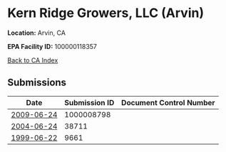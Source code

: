 # Kern Ridge Growers, LLC (Arvin)

**Location:** Arvin, CA

**EPA Facility ID:** 100000118357

[Back to CA Index](../../index.md)

## Submissions

| Date | Submission ID | Document Control Number |
|------|--------------|-------------------------|
| [2009-06-24](submissions/1000008798.md) | 1000008798 |  |
| [2004-06-24](submissions/38711.md) | 38711 |  |
| [1999-06-22](submissions/9661.md) | 9661 |  |
